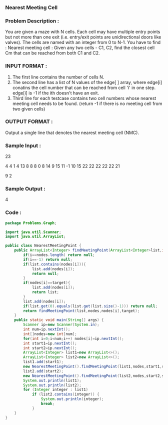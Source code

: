 ### Nearest Meeting Cell
### Problem Description :
You are given a maze with N cells. Each cell may have multiple entry points but not more than one
exit (i.e. entry/exit points are unidirectional doors like valves). The cells are named with an integer
from 0 to N-1.
You have to find :
Nearest meeting cell : Given any two cells - C1, C2, find the closest cell Cm that can be reached
from both C1 and C2.
### INPUT FORMAT :
1. The first line contains the number of cells N.
2. The second line has a list of N values of the edge[ ] array, where edge[i] conatins the cell
number that can be reached from cell 'i' in one step. edge[i] is -1 if the ith doesn't have an
exit.
3. Third line for each testcase contains two cell numbers whose nearest meeting cell needs to
be found. (return -1 if there is no meeting cell from two given cells)
### OUTPUT FORMAT :
Output a single line that denotes the nearest meeting cell (NMC).
### Sample Input :
23

4 4 1 4 13 8 8 8 0 8 14 9 15 11 -1 10 15 22 22 22 22 22 21

9 2
### Sample Output :
4
### Code :
``` java
package Problems.Graph;

import java.util.Scanner;
import java.util.ArrayList;

public class NearestMeetingPoint {
    public ArrayList<Integer> findMeetingPoint(ArrayList<Integer>list,int[]nodes,int i,int target){
        if(i==nodes.length) return null;
        if(i==-1) return null;
        if(list.contains(nodes[i])){
            list.add(nodes[i]);
            return null;
        }
        if(nodes[i]==target){
            list.add(nodes[i]);
            return list;
        }
        list.add(nodes[i]);
        if(list.get(0).equals(list.get(list.size()-1))) return null;
        return findMeetingPoint(list,nodes,nodes[i],target);
    }
    public static void main(String[] args) {
        Scanner ip=new Scanner(System.in);
        int num=ip.nextInt();
        int[]nodes=new int[num];
        for(int i=0;i<num;i++) nodes[i]=ip.nextInt();
        int start1=ip.nextInt();
        int start2=ip.nextInt();
        ArrayList<Integer> list1=new ArrayList<>();
        ArrayList<Integer> list2=new ArrayList<>();
        list1.add(start1);
        new NearestMeetingPoint().findMeetingPoint(list1,nodes,start1,start2);
        list2.add(start2);
        new NearestMeetingPoint().findMeetingPoint(list2,nodes,start2,start1);
        System.out.println(list1);
        System.out.println(list2);
        for (Integer integer : list1)
            if (list2.contains(integer)) {
                System.out.println(integer);
                break;
            }
    }
}

```

